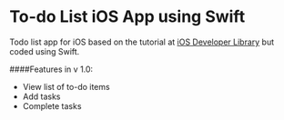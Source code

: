To-do List iOS App using Swift
=============================

Todo list app for iOS based on the tutorial at <a href="https://developer.apple.com/library/prerelease/ios/referencelibrary/GettingStarted/RoadMapiOS">iOS Developer Library</a> but coded using Swift.

####Features in v 1.0:
- View list of to-do items
- Add tasks
- Complete tasks
